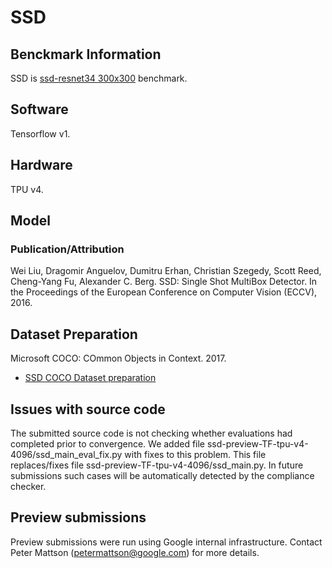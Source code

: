 # SSD

## Benckmark Information

SSD is
[ssd-resnet34 300x300](https://github.com/mlperf/training/tree/master/single_stage_detector/ssd) benchmark.

## Software

Tensorflow v1.

## Hardware
TPU v4.

## Model
### Publication/Attribution

Wei Liu, Dragomir Anguelov, Dumitru Erhan, Christian Szegedy, Scott Reed,
Cheng-Yang Fu, Alexander C. Berg. SSD: Single Shot MultiBox Detector. In the
Proceedings of the European Conference on Computer Vision (ECCV), 2016.

## Dataset Preparation

Microsoft COCO: COmmon Objects in Context. 2017.

*   [SSD COCO Dataset preparation](https://github.com/tensorflow/tpu/tree/master/models/official/retinanet#preparing-the-coco-dataset)

## Issues with source code

The submitted source code is not checking whether evaluations had completed prior to convergence.
We added file ssd-preview-TF-tpu-v4-4096/ssd_main_eval_fix.py with fixes to this problem.
This file replaces/fixes file ssd-preview-TF-tpu-v4-4096/ssd_main.py.
In future submissions such cases will be automatically detected by the compliance checker.

## Preview submissions

Preview submissions were run using Google internal infrastructure. 
Contact Peter Mattson (petermattson@google.com) for more details.
